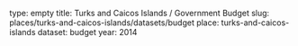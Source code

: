 type: empty
title: Turks and Caicos Islands / Government Budget
slug: places/turks-and-caicos-islands/datasets/budget
place: turks-and-caicos-islands
dataset: budget
year: 2014
